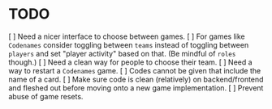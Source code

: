 # TODO

[ ] Need a nicer interface to choose between games.
[ ] For games like `Codenames` consider toggling between `teams` instead of toggling between `players` and set "player activity" based on that. (Be mindful of `roles` though.)
[ ] Need a clean way for people to choose their team.
[ ] Need a way to restart a `Codenames` game.
[ ] Codes cannot be given that include the name of a card.
[ ] Make sure code is clean (relatively) on backend/frontend and fleshed out before moving onto a new game implementation.
[ ] Prevent abuse of game resets.
